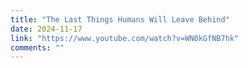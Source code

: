 ```yaml
---
title: "The Last Things Humans Will Leave Behind"
date: 2024-11-17
link: "https://www.youtube.com/watch?v=WN0kGfNB7hk"
comments: ""
---
```


